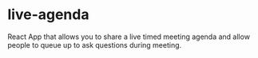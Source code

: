 # live-agenda
React App that allows you to share a live timed meeting agenda and allow people to queue up to ask questions during meeting.
